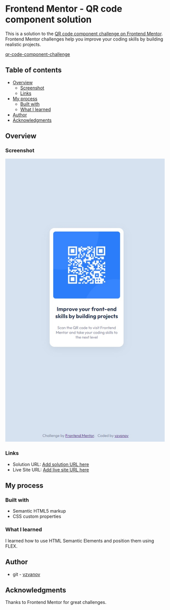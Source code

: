 # Frontend Mentor - QR code component solution

This is a solution to the [QR code component challenge on Frontend Mentor](https://www.frontendmentor.io/challenges/qr-code-component-iux_sIO_H). Frontend Mentor challenges help you improve your coding skills by building realistic projects.

[qr-code-component-challenge](https://www.frontendmentor.io/challenges/qr-code-component-iux_sIO_H)

## Table of contents

- [Overview](#overview)
  - [Screenshot](#screenshot)
  - [Links](#links)
- [My process](#my-process)
  - [Built with](#built-with)
  - [What I learned](#what-i-learned)
- [Author](#author)
- [Acknowledgments](#acknowledgments)

## Overview

### Screenshot

![Qr](/images/screenshot.jpg "QR code")

### Links

- Solution URL: [Add solution URL here](https://your-solution-url.com)
- Live Site URL: [Add live site URL here](https://your-live-site-url.com)

## My process

### Built with

- Semantic HTML5 markup
- CSS custom properties

### What I learned

I learned how to use HTML Semantic Elements and position them using FLEX.

## Author

- git - [vzvanov](https://github.com/vzvanov)

## Acknowledgments

Thanks to Frontend Mentor for great challenges.
